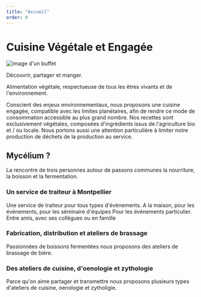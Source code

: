 ```yaml
---
title: "Accueil"
order: 0
---
```

# Cuisine Végétale et Engagée

![image d'un buffet](/images/boire.jpg)

Découvrir, partager et manger.

Alimentation végétale, respectueuse de tous les êtres vivants et de l'environnement.

Conscient des enjeux environnementaux, nous proposons une cuisine engagée, compatible avec les limites planétaires, afin de rendre ce mode de consommation accessible au plus grand nombre. Nos recettes sont exclusivement végétales, composées d'ingrédients issus de l'agriculture bio et / ou locale. Nous portons aussi une attention particulière à limiter notre production de déchets de la production au service.

## Mycélium ?
La rencontre de trois personnes autour de passons communes la nourriture, la boisson et la fermentation.

### Un service de traiteur à Montpellier
Une service de traiteur pour tous types d'événements.
A la maison, pour les événements, pour les séminaire d'équipes
Pour les événements particulier.
Entre amis, avec ses collègues ou en famille

### Fabrication, distribution et ateliers de brassage
Passionnées de boissons fermentées nous proposons des ateliers de brassage de bière.

### Des ateliers de cuisine, d'oenologie et zythologie
Parce qu'on aime partager et transmettre nous proposons plusieurs types d'ateliers de cuisine, oenologie et zytholigie.